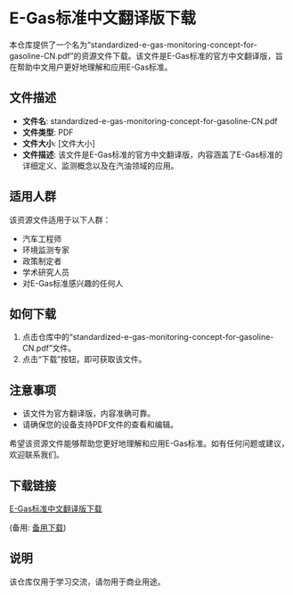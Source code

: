 # E-Gas标准中文翻译版下载

本仓库提供了一个名为“standardized-e-gas-monitoring-concept-for-gasoline-CN.pdf”的资源文件下载。该文件是E-Gas标准的官方中文翻译版，旨在帮助中文用户更好地理解和应用E-Gas标准。

## 文件描述

- **文件名**: standardized-e-gas-monitoring-concept-for-gasoline-CN.pdf
- **文件类型**: PDF
- **文件大小**: [文件大小]
- **文件描述**: 该文件是E-Gas标准的官方中文翻译版，内容涵盖了E-Gas标准的详细定义、监测概念以及在汽油领域的应用。

## 适用人群

该资源文件适用于以下人群：

- 汽车工程师
- 环境监测专家
- 政策制定者
- 学术研究人员
- 对E-Gas标准感兴趣的任何人

## 如何下载

1. 点击仓库中的“standardized-e-gas-monitoring-concept-for-gasoline-CN.pdf”文件。
2. 点击“下载”按钮，即可获取该文件。

## 注意事项

- 该文件为官方翻译版，内容准确可靠。
- 请确保您的设备支持PDF文件的查看和编辑。

希望该资源文件能够帮助您更好地理解和应用E-Gas标准。如有任何问题或建议，欢迎联系我们。

## 下载链接
[E-Gas标准中文翻译版下载](https://pan.quark.cn/s/c243a170d723) 

(备用: [备用下载](https://pan.baidu.com/s/1C2osgm8LGm5Oluu5ngODUA?pwd=1234))

## 说明

该仓库仅用于学习交流，请勿用于商业用途。

